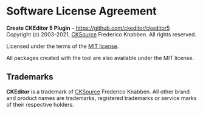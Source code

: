 Software License Agreement
==========================

**Create CKEditor 5 Plugin** – https://github.com/ckeditor/ckeditor5 <br>
Copyright (c) 2003-2021, [CKSource](http://cksource.com) Frederico Knabben. All rights reserved.

Licensed under the terms of the [MIT license](https://opensource.org/licenses/MIT).

All packages created with the tool are also available under the MIT license.

Trademarks
----------

**CKEditor** is a trademark of [CKSource](http://cksource.com) Frederico Knabben. All other brand and product names are trademarks, registered trademarks or service marks of their respective holders.
